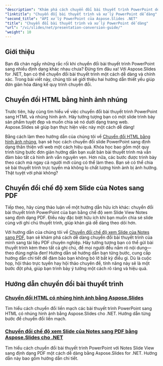 ```yaml
---
"description": "Khám phá cách chuyển đổi bài thuyết trình PowerPoint dễ dàng bằng Aspose.Slides cho .NET với hướng dẫn từng bước rõ ràng của chúng tôi."
"linktitle": "Chuyển đổi bài thuyết trình và xử lý PowerPoint dễ dàng"
"second_title": "API xử lý PowerPoint của Aspose.Slides .NET"
"title": "Chuyển đổi bài thuyết trình và xử lý PowerPoint dễ dàng"
"url": "/vi/slides/net/presentation-conversion-guide/"
"weight": 10
---
```


## Giới thiệu

Bạn đã chán ngấy những rắc rối khi chuyển đổi bài thuyết trình PowerPoint sang nhiều định dạng khác nhau chưa? Đừng tìm đâu xa! Với Aspose.Slides for .NET, bạn có thể chuyển đổi bài thuyết trình một cách dễ dàng và chính xác. Trong bài viết này, chúng tôi sẽ giới thiệu hai hướng dẫn thiết yếu giúp đơn giản hóa đáng kể quy trình chuyển đổi.

## Chuyển đổi HTML bằng hình ảnh nhúng

Trước tiên, hãy cùng tìm hiểu về việc chuyển đổi bài thuyết trình PowerPoint sang HTML và nhúng hình ảnh. Hãy tưởng tượng bạn có một slide trình bày sản phẩm tuyệt đẹp và muốn chia sẻ nó dưới dạng trang web. Aspose.Slides sẽ giúp bạn thực hiện việc này một cách dễ dàng! 

Bằng cách làm theo hướng dẫn của chúng tôi về [Chuyển đổi HTML bằng hình ảnh nhúng](./converting-html-with-embedded-images/), bạn sẽ học cách chuyển đổi slide PowerPoint sang định dạng thân thiện với web một cách hiệu quả. Khóa học bao gồm một quy trình từng bước đơn giản hướng dẫn bạn xuất bản bài thuyết trình mà vẫn đảm bảo tất cả hình ảnh vẫn nguyên vẹn. Hơn nữa, các bước được trình bày theo cách mà ngay cả người mới cũng có thể làm theo. Bạn sẽ có thể chia sẻ bài thuyết trình trực tuyến mà không lo chất lượng hình ảnh bị ảnh hưởng. Thật tuyệt vời phải không?

## Chuyển đổi chế độ xem Slide của Notes sang PDF

Tiếp theo, hãy cùng thảo luận về một hướng dẫn hữu ích khác: chuyển đổi bài thuyết trình PowerPoint của bạn bằng chế độ xem Slide View Notes sang định dạng PDF. Điều này đặc biệt hữu ích khi bạn muốn chia sẻ slide cùng với ghi chú thuyết trình, giúp khán giả dễ dàng theo dõi hơn. 

Với hướng dẫn của chúng tôi về [Chuyển đổi chế độ xem Slide của Notes sang PDF](./converting-notes-slide-view-to-pdf/), bạn sẽ khám phá cách dễ dàng chuyển đổi bài thuyết trình của mình sang tài liệu PDF chuyên nghiệp. Hãy tưởng tượng bạn có thể gửi bài thuyết trình kèm theo tất cả ghi chú, để mọi người đều nắm rõ nội dung—theo đúng nghĩa đen! Hướng dẫn sẽ hướng dẫn bạn từng bước, cung cấp hướng dẫn chi tiết để đảm bảo bạn không bỏ lỡ bất kỳ điều gì. Dù là cuộc họp, hội thảo trực tuyến hay hội thảo chuyên đề, tính năng này sẽ là một bước đột phá, giúp bạn trình bày ý tưởng một cách rõ ràng và hiệu quả.

## Hướng dẫn chuyển đổi bài thuyết trình
### [Chuyển đổi HTML có nhúng hình ảnh bằng Aspose.Slides](./converting-html-with-embedded-images/)
Tìm hiểu cách chuyển đổi liền mạch các bài thuyết trình PowerPoint sang HTML có nhúng hình ảnh bằng Aspose.Slides cho .NET. Hướng dẫn từng bước để chuyển đổi liền mạch.
### [Chuyển đổi chế độ xem Slide của Notes sang PDF bằng Aspose.Slides cho .NET](./converting-notes-slide-view-to-pdf/)
Tìm hiểu cách chuyển đổi bài thuyết trình PowerPoint với Notes Slide View sang định dạng PDF một cách dễ dàng bằng Aspose.Slides for .NET. Hướng dẫn này bao gồm hướng dẫn chi tiết.